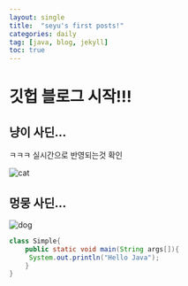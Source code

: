 ```yaml
---
layout: single
title:  "seyu's first posts!"
categories: daily
tag: [java, blog, jekyll]
toc: true
---
```


# 깃헙 블로그 시작!!!
## 냥이 사딘...

ㅋㅋㅋ 실시간으로 반영되는것 확인

![cat]({{site.url}}/images/2023-08-01-first/cat.jpg)



## 멍뭉 사딘...

![dog]({{site.url}}/images/2023-08-01-first/dog.jpg)


```java
class Simple{  
    public static void main(String args[]){  
     System.out.println("Hello Java");  
    }  
}  
```